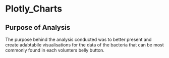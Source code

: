 # Plotly_Charts
## Purpose of Analysis
The purpose behind the analysis conducted was to better present and create adabtabile visualisations for the data of the bacteria that can be most commonly found in each volunters belly button.
